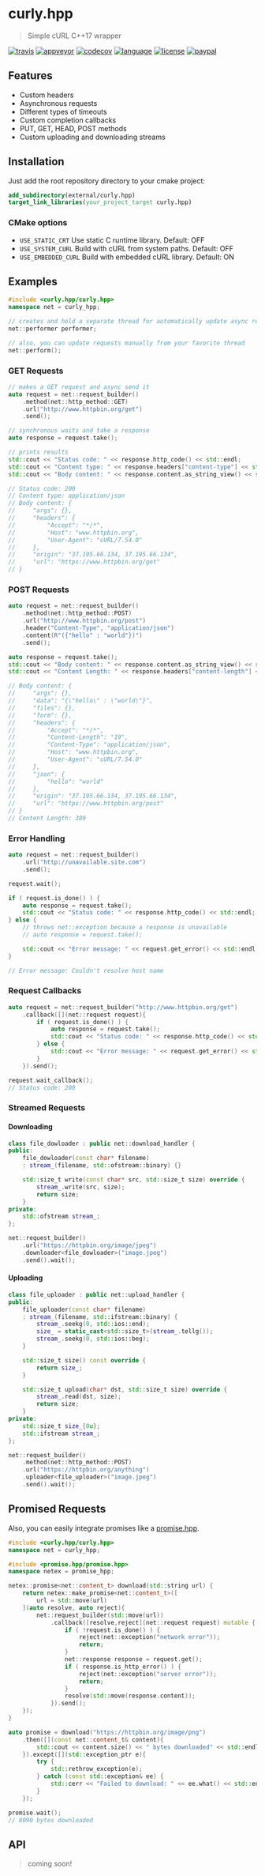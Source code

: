 # curly.hpp

> Simple cURL C++17 wrapper

[![travis][badge.travis]][travis]
[![appveyor][badge.appveyor]][appveyor]
[![codecov][badge.codecov]][codecov]
[![language][badge.language]][language]
[![license][badge.license]][license]
[![paypal][badge.paypal]][paypal]

[badge.travis]: https://img.shields.io/travis/BlackMATov/curly.hpp/master.svg?logo=travis
[badge.appveyor]: https://img.shields.io/appveyor/ci/BlackMATov/curly-hpp/master.svg?logo=appveyor
[badge.codecov]: https://img.shields.io/codecov/c/github/BlackMATov/curly.hpp/master.svg?logo=codecov
[badge.language]: https://img.shields.io/badge/language-C%2B%2B17-yellow.svg
[badge.license]: https://img.shields.io/badge/license-MIT-blue.svg
[badge.paypal]: https://img.shields.io/badge/donate-PayPal-orange.svg?logo=paypal&colorA=00457C

[travis]: https://travis-ci.org/BlackMATov/curly.hpp
[appveyor]: https://ci.appveyor.com/project/BlackMATov/curly-hpp
[codecov]: https://codecov.io/gh/BlackMATov/curly.hpp
[language]: https://en.wikipedia.org/wiki/C%2B%2B14
[license]: https://en.wikipedia.org/wiki/MIT_License
[paypal]: https://www.paypal.me/matov

[curly]: https://github.com/BlackMATov/curly.hpp

## Features

- Custom headers
- Asynchronous requests
- Different types of timeouts
- Custom completion callbacks
- PUT, GET, HEAD, POST methods
- Custom uploading and downloading streams

## Installation

Just add the root repository directory to your cmake project:

```cmake
add_subdirectory(external/curly.hpp)
target_link_libraries(your_project_target curly.hpp)
```

### CMake options

* `USE_STATIC_CRT` Use static C runtime library. Default: OFF
* `USE_SYSTEM_CURL` Build with cURL from system paths. Default: OFF
* `USE_EMBEDDED_CURL` Build with embedded cURL library. Default: ON

## Examples

```cpp
#include <curly.hpp/curly.hpp>
namespace net = curly_hpp;

// creates and hold a separate thread for automatically update async requests
net::performer performer;

// also, you can update requests manually from your favorite thread
net::perform();
```

### GET Requests

```cpp
// makes a GET request and async send it
auto request = net::request_builder()
    .method(net::http_method::GET)
    .url("http://www.httpbin.org/get")
    .send();

// synchronous waits and take a response
auto response = request.take();

// prints results
std::cout << "Status code: " << response.http_code() << std::endl;
std::cout << "Content type: " << response.headers["content-type"] << std::endl;
std::cout << "Body content: " << response.content.as_string_view() << std::endl;

// Status code: 200
// Content type: application/json
// Body content: {
//     "args": {},
//     "headers": {
//         "Accept": "*/*",
//         "Host": "www.httpbin.org",
//         "User-Agent": "cURL/7.54.0"
//     },
//     "origin": "37.195.66.134, 37.195.66.134",
//     "url": "https://www.httpbin.org/get"
// }
```

### POST Requests

```cpp
auto request = net::request_builder()
    .method(net::http_method::POST)
    .url("http://www.httpbin.org/post")
    .header("Content-Type", "application/json")
    .content(R"({"hello" : "world"})")
    .send();

auto response = request.take();
std::cout << "Body content: " << response.content.as_string_view() << std::endl;
std::cout << "Content Length: " << response.headers["content-length"] << std::endl;

// Body content: {
//     "args": {},
//     "data": "{\"hello\" : \"world\"}",
//     "files": {},
//     "form": {},
//     "headers": {
//         "Accept": "*/*",
//         "Content-Length": "19",
//         "Content-Type": "application/json",
//         "Host": "www.httpbin.org",
//         "User-Agent": "cURL/7.54.0"
//     },
//     "json": {
//         "hello": "world"
//     },
//     "origin": "37.195.66.134, 37.195.66.134",
//     "url": "https://www.httpbin.org/post"
// }
// Content Length: 389
```

### Error Handling

```cpp
auto request = net::request_builder()
    .url("http://unavailable.site.com")
    .send();

request.wait();

if ( request.is_done() ) {
    auto response = request.take();
    std::cout << "Status code: " << response.http_code() << std::endl;
} else {
    // throws net::exception because a response is unavailable
    // auto response = request.take();

    std::cout << "Error message: " << request.get_error() << std::endl;
}

// Error message: Couldn't resolve host name
```

### Request Callbacks

```cpp
auto request = net::request_builder("http://www.httpbin.org/get")
    .callback([](net::request request){
        if ( request.is_done() ) {
            auto response = request.take();
            std::cout << "Status code: " << response.http_code() << std::endl;
        } else {
            std::cout << "Error message: " << request.get_error() << std::endl;
        }
    }).send();

request.wait_callback();
// Status code: 200
```

### Streamed Requests

#### Downloading

```cpp
class file_dowloader : public net::download_handler {
public:
    file_dowloader(const char* filename)
    : stream_(filename, std::ofstream::binary) {}

    std::size_t write(const char* src, std::size_t size) override {
        stream_.write(src, size);
        return size;
    }
private:
    std::ofstream stream_;
};

net::request_builder()
    .url("https://httpbin.org/image/jpeg")
    .downloader<file_dowloader>("image.jpeg")
    .send().wait();
```

#### Uploading

```cpp
class file_uploader : public net::upload_handler {
public:
    file_uploader(const char* filename)
    : stream_(filename, std::ifstream::binary) {
        stream_.seekg(0, std::ios::end);
        size_ = static_cast<std::size_t>(stream_.tellg());
        stream_.seekg(0, std::ios::beg);
    }

    std::size_t size() const override {
        return size_;
    }

    std::size_t upload(char* dst, std::size_t size) override {
        stream_.read(dst, size);
        return size;
    }
private:
    std::size_t size_{0u};
    std::ifstream stream_;
};

net::request_builder()
    .method(net::http_method::POST)
    .url("https://httpbin.org/anything")
    .uploader<file_uploader>("image.jpeg")
    .send().wait();
```

## Promised Requests

Also, you can easily integrate promises like a [promise.hpp](https://github.com/BlackMATov/promise.hpp).

```cpp
#include <curly.hpp/curly.hpp>
namespace net = curly_hpp;

#include <promise.hpp/promise.hpp>
namespace netex = promise_hpp;

netex::promise<net::content_t> download(std::string url) {
    return netex::make_promise<net::content_t>([
        url = std::move(url)
    ](auto resolve, auto reject){
        net::request_builder(std::move(url))
            .callback([resolve,reject](net::request request) mutable {
                if ( !request.is_done() ) {
                    reject(net::exception("network error"));
                    return;
                }
                net::response response = request.get();
                if ( response.is_http_error() ) {
                    reject(net::exception("server error"));
                    return;
                }
                resolve(std::move(response.content));
            }).send();
    });
}

auto promise = download("https://httpbin.org/image/png")
    .then([](const net::content_t& content){
        std::cout << content.size() << " bytes downloaded" << std::endl;
    }).except([](std::exception_ptr e){
        try {
            std::rethrow_exception(e);
        } catch (const std::exception& ee) {
            std::cerr << "Failed to download: " << ee.what() << std::endl;
        }
    });

promise.wait();
// 8090 bytes downloaded
```

## API

> coming soon!
